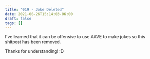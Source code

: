 ```yaml
---
title: "019 - Joke Deleted"
date: 2021-06-26T15:14:03-06:00
draft: false
tags: []
---
```


I've learned that it can be offensive to use AAVE to make jokes so this shitpost has been removed.

Thanks for understanding! :D